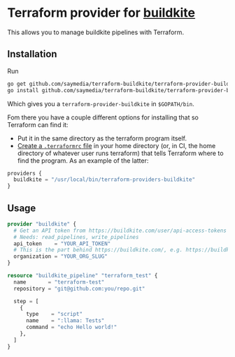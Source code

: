 # Terraform provider for [buildkite](https://www.buildkite.com)

This allows you to manage buildkite pipelines with Terraform.

## Installation

Run
```bash
go get github.com/saymedia/terraform-buildkite/terraform-provider-buildkite
go install github.com/saymedia/terraform-buildkite/terraform-provider-buildkite
```
Which gives you a `terraform-provider-buildkite` in `$GOPATH/bin`.

Fom there you have a couple different options for installing that so Terraform can find it:

* Put it in the same directory as the terraform program itself.
* [Create a `.terraformrc` file](https://www.terraform.io/docs/plugins/basics.html#installing-a-plugin) in your home directory (or, in CI, the home directory of whatever user runs terraform) that tells Terraform where to find the program.
As an example of the latter:

```terraform
providers {
  buildkite = "/usr/local/bin/terraform-providers-buildkite"
}
```

## Usage

```terraform
provider "buildkite" {
  # Get an API token from https://buildkite.com/user/api-access-tokens
  # Needs: read_pipelines, write_pipelines  
  api_token    = "YOUR_API_TOKEN"
  # This is the part behind https://buildkite.com/, e.g. https://buildkite.com/some-org
  organization = "YOUR_ORG_SLUG"
}

resource "buildkite_pipeline" "terraform_test" {
  name       = "terraform-test"
  repository = "git@github.com:you/repo.git"

  step = [
    {
      type    = "script"
      name    = ":llama: Tests"
      command = "echo Hello world!"
    },
  ]
}
```
